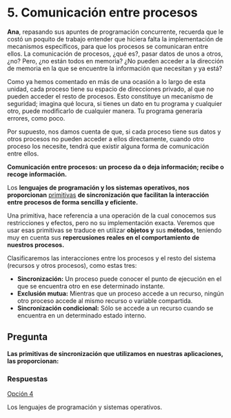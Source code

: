 # 5. Comunicación entre procesos

**Ana**, repasando sus apuntes de programación concurrente, recuerda que le costó un poquito de trabajo entender que hiciera falta la implementación de mecanismos específicos, para que los procesos se comunicaran entre ellos. La comunicación de procesos, ¿qué es?, pasar datos de unos a otros, ¿no? Pero, ¿no están todos en memoria? ¿No pueden acceder a la dirección de memoria en la que se encuentre la información que necesitan y ya está?

 Como ya hemos comentado en más de una ocasión a lo largo de esta unidad, cada proceso tiene su espacio de direcciones privado, al que no pueden acceder el resto de procesos. Esto constituye un mecanismo de seguridad; imagina qué locura, si tienes un dato en tu programa y cualquier otro, puede modificarlo de cualquier manera. Tu programa generaría errores, como poco.

 Por supuesto, nos damos cuenta de que, si cada proceso tiene sus datos y otros procesos no pueden acceder a ellos directamente, cuando otro proceso los necesite, tendrá que existir alguna forma de comunicación entre ellos.

**Comunicación entre procesos: un proceso da o deja información; recibe o recoge información.**

 Los **lenguajes de programación y los sistemas operativos, nos proporcionan** [primitivas](../../../../../mod/glossary/showentry.php?displayformat=dictionary&concept=Primitiva%20%28DAM_PSP01%29) **de sincronización que facilitan la interacción entre procesos de forma sencilla y eficiente.**

 Una primitiva, hace referencia a una operación de la cual conocemos sus restricciones y efectos, pero no su implementación exacta. Veremos que usar esas primitivas se traduce en utilizar **objetos y** sus **métodos**, teniendo muy en cuenta sus **repercusiones reales en el comportamiento de nuestros procesos.**

 Clasificaremos las interacciones entre los procesos y el resto del sistema \(recursos y otros procesos\), como estas tres:

* **Sincronización:** Un proceso puede conocer el punto de ejecución en el que se encuentra otro en ese determinado instante.
* **Exclusión mutua:** Mientras que un proceso accede a un recurso, ningún otro proceso accede al mismo recurso o variable compartida.
* **Sincronización condicional:** Sólo se accede a un recurso cuando se encuentra en un determinado estado interno.

## Pregunta

**Las primitivas de sincronización que utilizamos en nuestras aplicaciones, las proporcionan:**

### Respuestas

 [Opción 4]()

 Los lenguajes de programación y sistemas operativos.


